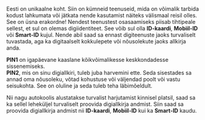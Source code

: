 Eesti on unikaalne koht. Siin on kümneid teenuseid, mida on võimalik tarbida kodust lahkumata või jätkata nende kasutamist näiteks välismaal reisil olles. See on üsna erakordne! Nendest teenustest osasaamiseks piisab tihtipeale sellest, et sul on olemas digiidentiteet. See võib sul olla **ID-kaardi**, **Mobiil-ID** või **Smart-ID** kujul. Nende abil saad sa ennast digiteenuste jaoks turvaliselt tuvastada, aga ka digitaalselt kokkulepete või nõusolekute jaoks allkirja anda.

**PIN1** on igapäevane kaaslane kõikvõimalikesse keskkondadesse sissenemiseks.  
**PIN2**, mis on sinu digiallkiri, tuleb juba harvemini ette. Seda sisestades sa annad oma nõusoleku, võtad kohustuse või väljendad poolt või vastu seisukohta. See on oluline ja seda tuleb teha läbimõeldult.

Nii nagu autokoolis alustatakse turvalist harjutamist kinnisel platsil, saad sa ka sellel leheküljel turvaliselt proovida digiallkirja andmist. Siin saad sa proovida digiallkirja andmist nii **ID-kaardi**, **Mobiil-ID** kui ka **Smart-ID** kaudu.
